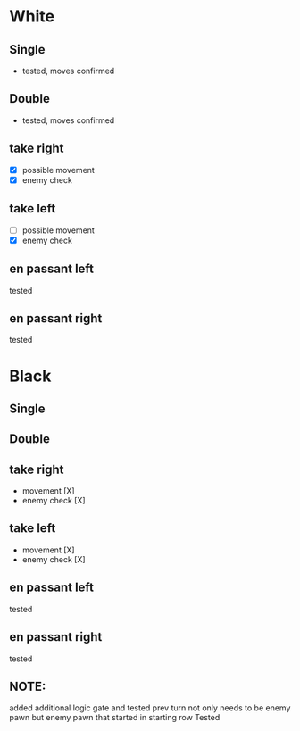 
# White

## Single
- tested, moves confirmed

## Double
- tested, moves confirmed

## take right 
- [X] possible movement 
- [X] enemy check 

## take left 
- [ ] possible movement 
- [X] enemy check 

## en passant left
tested

## en passant right 
tested 

# Black

## Single

## Double

## take right 
- movement [X] 
- enemy check [X] 

## take left 
- movement [X] 
- enemy check [X] 

## en passant left
tested 
## en passant right 
tested

## NOTE:
added additional logic gate and tested
prev turn not only needs to be enemy pawn
but enemy pawn that started in starting row
Tested 


